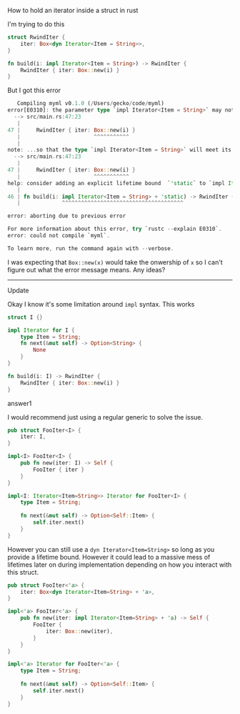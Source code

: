 How to hold an iterator inside a struct in rust

I'm trying to do this

```rust
struct RwindIter {
    iter: Box<dyn Iterator<Item = String>>,
}

fn build(i: impl Iterator<Item = String>) -> RwindIter {
    RwindIter { iter: Box::new(i) }
}
```

But I got this error

```rust
   Compiling myml v0.1.0 (/Users/gecko/code/myml)
error[E0310]: the parameter type `impl Iterator<Item = String>` may not live long enough
  --> src/main.rs:47:23
   |
47 |     RwindIter { iter: Box::new(i) }
   |                       ^^^^^^^^^^^
   |
note: ...so that the type `impl Iterator<Item = String>` will meet its required lifetime bounds
  --> src/main.rs:47:23
   |
47 |     RwindIter { iter: Box::new(i) }
   |                       ^^^^^^^^^^^
help: consider adding an explicit lifetime bound  `'static` to `impl Iterator<Item = String>`...
   |
46 | fn build(i: impl Iterator<Item = String> + 'static) -> RwindIter {
   |             ^^^^^^^^^^^^^^^^^^^^^^^^^^^^^^^^^^^^^^

error: aborting due to previous error

For more information about this error, try `rustc --explain E0310`.
error: could not compile `myml`.

To learn more, run the command again with --verbose.
```

I was expecting that `Box::new(x)` would take the onwership of `x` so I can't figure out what the error message means. Any ideas?

------

Update

Okay I know it's some limitation around `impl` syntax. This works

```rust
struct I {}

impl Iterator for I {
    type Item = String;
    fn next(&mut self) -> Option<String> {
        None
    }
}

fn build(i: I) -> RwindIter {
    RwindIter { iter: Box::new(i) }
}
```

answer1

I would recommend just using a regular generic to solve the issue.

```rust
pub struct FooIter<I> {
    iter: I,
}

impl<I> FooIter<I> {
    pub fn new(iter: I) -> Self {
        FooIter { iter }
    }
}

impl<I: Iterator<Item=String>> Iterator for FooIter<I> {
    type Item = String;
    
    fn next(&mut self) -> Option<Self::Item> {
        self.iter.next()
    }
}
```

However you can still use a `dyn Iterator<Item=String>` so long as you provide a lifetime bound. However it could lead to a massive mess of lifetimes later on during implementation depending on how you interact with this struct.

```rust
pub struct FooIter<'a> {
    iter: Box<dyn Iterator<Item=String> + 'a>,
}

impl<'a> FooIter<'a> {
    pub fn new(iter: impl Iterator<Item=String> + 'a) -> Self {
        FooIter {
            iter: Box::new(iter),
        }
    }
}

impl<'a> Iterator for FooIter<'a> {
    type Item = String;
    
    fn next(&mut self) -> Option<Self::Item> {
        self.iter.next()
    }
}
```

